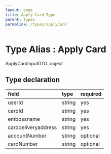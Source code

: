 ```yaml
---
layout: page
title: Apply Card Type
parent: Types
permalink: /types/applyCard
---
```


# Type Alias : Apply Card

ApplyCardInputDTO: object

## Type declaration

| field                | type      | required  |
|:---------------------|:----------|:----------|
| userId               | string    | yes       |
| cardId               | string    | yes       |
| embossname           | string    | yes       |
| carddeliveryaddress  | string    | yes       |
| accountNumber        | string    | optional  |
| cardNumber           | string    | optional  |
